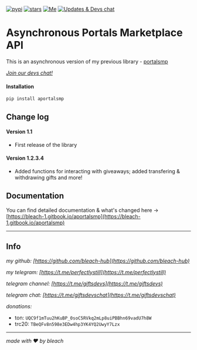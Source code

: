 [![pypi](https://img.shields.io/pypi/v/aportalsmp.svg)](https://pypi.org/project/aportalsmp/) [![stars](https://img.shields.io/github/stars/bleach-hub/aportalsmp?style=social)](https://github.com/bleach-hub/aportalsmp/stargazers) [![Me](https://img.shields.io/badge/Telegram-@perfectlystill-blue?logo=telegram)](https://t.me/perfectlystill) [![Updates & Devs chat](https://img.shields.io/badge/Telegram-@giftsdevs-blue?logo=telegram)](https://t.me/giftsdevs)

# Asynchronous Portals Marketplace API

This is an asynchronous version of my previous library - [portalsmp](https://pypi.org/project/portalsmp/)

*[Join our devs chat!](t.me/giftsdevschat)*

#### Installation

`pip install aportalsmp`

## Change log

#### Version 1.1

- First release of the library

#### Version 1.2.3.4

- Added functions for interacting with giveaways; added transfering & withdrawing gifts and more!

## Documentation

You can find detailed documentation & what's changed here -> [https://bleach-1.gitbook.io/aportalsmp](https://bleach-1.gitbook.io/aportalsmp)

---

## Info

*my github: [https://github.com/bleach-hub](https://github.com/bleach-hub)*

*my telegram: [https://t.me/perfectlystill](https://t.me/perfectlystill)*

*telegram channel: [https://t.me/giftsdevs](https://t.me/giftsdevs)*

*telegram chat: [https://t.me/giftsdevschat](https://t.me/giftsdevschat)*

*donations:*

- ton: `UQC9f1mTuu2hKuBP_0soC5RVkq2mLp8uiPBBhn69vadU7h8W`
- trc20: `TBeQFv8n598e3EDw4hp3YK4YQ2UwyY7Lzx`

---

*made with ❤️ by bleach*

